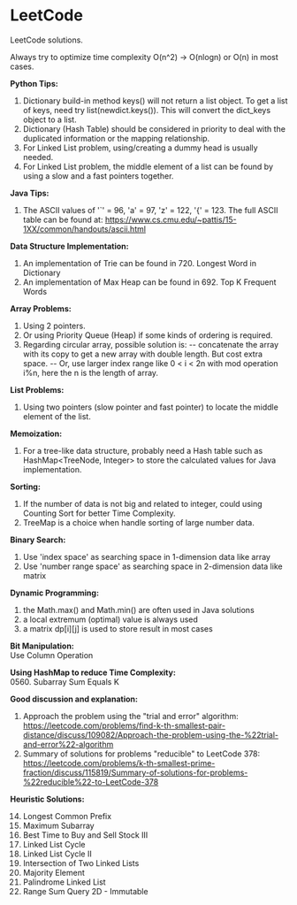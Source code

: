 # LeetCode
LeetCode solutions.

Always try to optimize time complexity O(n^2) -> O(nlogn) or O(n) in most cases.

**Python Tips:**
1. Dictionary build-in method keys() will not return a list object. To get a list of keys, need try list(newdict.keys()). This will convert the dict_keys object to a list.
2. Dictionary (Hash Table) should be considered in priority to deal with the duplicated information or the mapping relationship.
3. For Linked List problem, using/creating a dummy head is usually needed.
4. For Linked List problem, the middle element of a list can be found by using a slow and a fast pointers together.

**Java Tips:**
1. The ASCII values of '`' = 96, 'a' = 97, 'z' = 122, '{' = 123.
   The full ASCII table can be found at: https://www.cs.cmu.edu/~pattis/15-1XX/common/handouts/ascii.html

**Data Structure Implementation:**
1. An implementation of Trie can be found in 720. Longest Word in Dictionary
2. An implementation of Max Heap can be found in 692. Top K Frequent Words


**Array Problems:**  
1. Using 2 pointers.  
2. Or using Priority Queue (Heap) if some kinds of ordering is required.
3. Regarding circular array, possible solution is:
-- concatenate the array with its copy to get a new array with double length. But cost extra space.
-- Or, use larger index range like 0 < i < 2n with mod operation i%n,  here the n is the length of array.

**List Problems:**
1. Using two pointers (slow pointer and fast pointer) to locate the middle element of the list.

**Memoization:**  
1. For a tree-like data structure, probably need a Hash table such as HashMap<TreeNode, Integer> to store the calculated values for Java implementation.

**Sorting:**  
1. If the number of data is not big and related to integer, could using Counting Sort for better Time Complexity.
2. TreeMap is a choice when handle sorting of large number data.

**Binary Search:**
1. Use 'index space' as searching space in 1-dimension data like array
2. Use 'number range space' as searching space in 2-dimension data like matrix

**Dynamic Programming:**
1. the Math.max() and Math.min() are often used in Java solutions
2. a local extremum (optimal) value is always used
3. a matrix dp[i][j] is used to store result in most cases

**Bit Manipulation:**  
Use Column Operation


**Using HashMap to reduce Time Complexity:**  
0560. Subarray Sum Equals K


**Good discussion and explanation:**
1. Approach the problem using the "trial and error" algorithm:  
https://leetcode.com/problems/find-k-th-smallest-pair-distance/discuss/109082/Approach-the-problem-using-the-%22trial-and-error%22-algorithm
2. Summary of solutions for problems "reducible" to LeetCode 378:  
https://leetcode.com/problems/k-th-smallest-prime-fraction/discuss/115819/Summary-of-solutions-for-problems-%22reducible%22-to-LeetCode-378


**Heuristic Solutions:**

0014. Longest Common Prefix  
0053. Maximum Subarray 
0123. Best Time to Buy and Sell Stock III 
0141. Linked List Cycle 
0142. Linked List Cycle II 
0160. Intersection of Two Linked Lists 
0169. Majority Element 
0234. Palindrome Linked List 
0304. Range Sum Query 2D - Immutable
